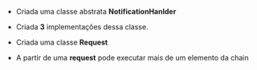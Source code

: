 - Criada uma classe abstrata **NotificationHanlder**

- Criada **3** implementações dessa classe.

- Criada uma classe **Request**

- A partir de uma **request** pode executar mais de um elemento da chain

